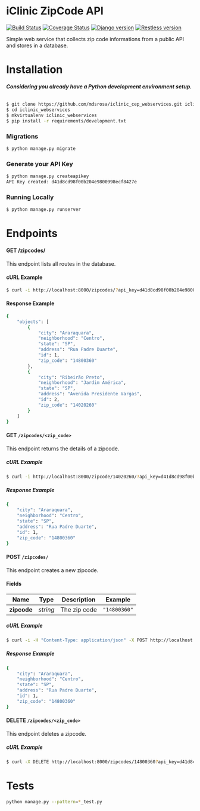 # iClinic ZipCode API

[![Build Status](https://travis-ci.org/mdsrosa/iclinic_cep_webservice.svg)](https://travis-ci.org/mdsrosa/iclinic_cep_webservice) [![Coverage Status](https://coveralls.io/repos/mdsrosa/iclinic_cep_webservice/badge.svg?branch=master&service=github)](https://coveralls.io/github/mdsrosa/iclinic_cep_webservice?branch=master) [![Django version](https://img.shields.io/badge/Django-1.9.1-blue.svg)](https://docs.djangoproject.com/en/1.9/) [![Restless version](https://img.shields.io/badge/Restless-2.0.1-green.svg)](http://restless.readthedocs.org/en/latest/index.html)

Simple web service that collects zip code informations from a public API and stores in a database.

# Installation
###### **Considering you already have a Python development environment setup.**

```bash
$ git clone https://github.com/mdsrosa/iclinic_cep_webservices.git iclinic_webservices
$ cd iclinic_webservices
$ mkvirtualenv iclinic_webservices
$ pip install -r requirements/development.txt
```

### Migrations
```bash
$ python manage.py migrate
```

### Generate your API Key

```bash
$ python manage.py createapikey
API Key created: d41d8cd98f00b204e9800998ecf8427e
```

### Running Locally
```bash
$ python manage.py runserver
```

# Endpoints

#### GET /zipcodes/

This endpoint lists all routes in the database.

#### cURL Example

```bash
$ curl -i http://localhost:8000/zipcodes/?api_key=d41d8cd98f00b204e9800998ecf8427e
```

#### Response Example
```bash
{
    "objects": [
        {
            "city": "Araraquara",
            "neighborhood": "Centro",
            "state": "SP",
            "address": "Rua Padre Duarte",
            "id": 1,
            "zip_code": "14800360"
        },
        {
            "city": "Ribeirão Preto",
            "neighborhood": "Jardim América",
            "state": "SP",
            "address": "Avenida Presidente Vargas",
            "id": 2,
            "zip_code": "14020260"
        }
    ]
}
```

#### GET `/zipcodes/<zip_code>`
This endpoint returns the details of a zipcode.

##### cURL Example
```bash
$ curl -i http://localhost:8000/zipcode/14020260/?api_key=d41d8cd98f00b204e9800998ecf8427e
```

##### Response Example
```bash
{
    "city": "Araraquara",
    "neighborhood": "Centro",
    "state": "SP",
    "address": "Rua Padre Duarte",
    "id": 1,
    "zip_code": "14800360"
}
```

#### POST `/zipcodes/`
This endpoint creates a new zipcode.

#### Fields

Name            | Type | Description | Example
----------------|------|------------ |--------
**zipcode**| _string_ | The zip code| `"14800360"`

##### cURL Example
```bash
$ curl -i -H "Content-Type: application/json" -X POST http://localhost:8000/zipcodes/?api_key=d41d8cd98f00b204e9800998ecf8427e -d '{"zip_code":"14800360"}'
```

##### Response Example
```bash
{
    "city": "Araraquara",
    "neighborhood": "Centro",
    "state": "SP",
    "address": "Rua Padre Duarte",
    "id": 1,
    "zip_code": "14800360"
}
```

#### DELETE `/zipcodes/<zip_code>`
This endpoint deletes a zipcode.

##### cURL Example
```bash
$ curl -X DELETE http://localhost:8000/zipcodes/14800360?api_key=d41d8cd98f00b204e9800998ecf8427e
```

# Tests
```bash
python manage.py --pattern=*_test.py
```
